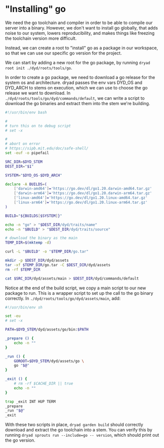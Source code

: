 # "Installing" go

We need the go toolchain and compiler in order to be able to compile our server into a binary.  However, we don't want to install go globally, that adds noise to our system, lowers reproducibility, and makes things like freezing the toolchain version more difficult.

Instead, we can create a root to "install" go as a package in our workspace, so that we can use our specific go version for the project.

We can start by adding a new root for the go package, by running `dryad root init ./dyd/roots/tools/go`.

In order to create a go package, we need to download a go release for the system os and architecture.  dryad passes the env vars DYD_OS and DYD_ARCH to stems on execution, which we can use to choose the go release we want to download.  In `./dyd/roots/tools/go/dyd/commands/default`, we can write a script to download the go binaries and extract them into the stem we're building.

```sh
#!/usr/bin/env bash

#
# turn this on to debug script
# set -x

#
# abort on error
# https://sipb.mit.edu/doc/safe-shell/
set -euf -o pipefail

SRC_DIR=$DYD_STEM
DEST_DIR="$1"

SYSTEM="$DYD_OS-$DYD_ARCH"

declare -A BUILDS=(
	['darwin-amd64']='https://go.dev/dl/go1.20.darwin-amd64.tar.gz'
	['darwin-arm64']='https://go.dev/dl/go1.20.darwin-arm64.tar.gz'
	['linux-amd64']='https://go.dev/dl/go1.20.linux-amd64.tar.gz'
	['linux-arm64']='https://go.dev/dl/go1.20.linux-arm64.tar.gz'
)

BUILD="${BUILDS[$SYSTEM]}"

echo -n "go" > "$DEST_DIR/dyd/traits/name"
echo -n "$BUILD" > "$DEST_DIR/dyd/traits/source"

# download the binary as the main
TEMP_DIR=$(mktemp -d)

curl -L "$BUILD" -o "$TEMP_DIR/go.tar"

mkdir -p $DEST_DIR/dyd/assets
tar -xf $TEMP_DIR/go.tar -C $DEST_DIR/dyd/assets
rm -rf $TEMP_DIR

cat $SRC_DIR/dyd/assets/main > $DEST_DIR/dyd/commands/default

```

Notice at the end of the build script, we copy a main script to our new package to run.  This is a wrapper script to set up the call to the go binary correctly.  In `./dyd/roots/tools/go/dyd/assets/main`, add:

```sh
#!/usr/bin/env sh

set -eu
# set -x

PATH=$DYD_STEM/dyd/assets/go/bin:$PATH

_prepare () {
	echo -n ""
}

_run () {
	GOROOT=$DYD_STEM/dyd/assets/go \
	go "$@"
}

_exit () {
	# rm -rf $CACHE_DIR || true
	echo -n ""
}

trap _exit INT HUP TERM
_prepare
_run "$@"
_exit

```

With these two scripts in place, `dryad garden build` should correctly download and extract the go toolchain into a stem.  You can verify this by running `dryad sprouts run --include=go -- version`, which should print out the go version.

